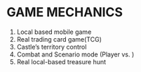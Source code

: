 # GAME MECHANICS



1. Local based mobile game
2. Real trading card game(TCG)
3. Castle’s territory control
4. Combat and Scenario mode (Player vs. )
5. Real local-based treasure hunt
